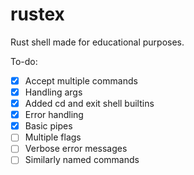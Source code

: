 # rustex
Rust shell made for educational purposes. 

To-do:

- [x] Accept multiple commands
- [x] Handling args
- [x] Added cd and exit shell builtins
- [x] Error handling 
- [x] Basic pipes
- [ ] Multiple flags
- [ ] Verbose error messages
- [ ] Similarly named commands
